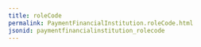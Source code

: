 ```yaml
---
title: roleCode
permalink: PaymentFinancialInstitution.roleCode.html
jsonid: paymentfinancialinstitution_rolecode
---
```

